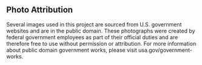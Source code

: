 ## Photo Attribution

Several images used in this project are sourced from U.S. government websites and are in the public domain. These photographs were created by federal government employees as part of their official duties and are therefore free to use without permission or attribution. For more information about public domain government works, please visit usa.gov/government-works.